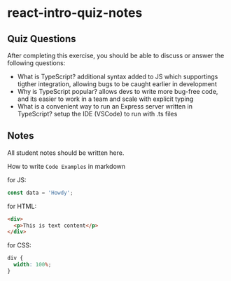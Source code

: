 # react-intro-quiz-notes

## Quiz Questions

After completing this exercise, you should be able to discuss or answer the following questions:

- What is TypeScript?
  additional syntax added to JS which supportings tigther integration, allowing bugs to be caught earlier in development
- Why is TypeScript popular?
  allows devs to write more bug-free code, and its easier to work in a team and scale with explicit typing
- What is a convenient way to run an Express server written in TypeScript?
  setup the IDE (VSCode) to run with .ts files

## Notes

All student notes should be written here.

How to write `Code Examples` in markdown

for JS:

```javascript
const data = 'Howdy';
```

for HTML:

```html
<div>
  <p>This is text content</p>
</div>
```

for CSS:

```css
div {
  width: 100%;
}
```
